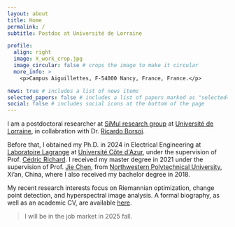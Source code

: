 ```yaml
---
layout: about
title: Home
permalink: /
subtitle: Postdoc at Université de Lorraine

profile:
  align: right
  image: X_work_crop.jpg
  image_circular: false # crops the image to make it circular
  more_info: >
    <p>Campus Aiguillettes, F-54000 Nancy, France, France.</p>

news: true # includes a list of news items
selected_papers: false # includes a list of papers marked as "selected={true}"
social: false # includes social icons at the bottom of the page
---
```


I am a postdoctoral researcher at <a href="https://cran-simul.github.io/">SiMul research group</a> at <a href="https://univ-lorraine.fr/">Université de Lorraine</a>, in collabration with Dr. <a href="https://ricardoborsoi.github.io/">Ricardo Borsoi</a>.

Before that, I obtained my Ph.D. in 2024 in Electrical Engineering at <a href="https://lagrange.oca.eu/fr/accueil-lagrange/">Laboratoire Lagrange</a> at <a href="https://univ-cotedazur.fr/">Université Côte d'Azur</a>, under the supervision of Prof. <a href="https://www.cedric-richard.fr/">Cédric Richard</a>.
I received my master degree in 2021 under the supervision of Prof. <a href="https://www.jie-chen.com/">Jie Chen</a>, from <a href="https://en.nwpu.edu.cn/">Northwestern Polytechnical University</a>, Xi’an, China, where I also received my bachelor degree in 2018.

My recent research interests focus on Riemannian optimization, change point detection, and hyperspectral image analysis. A formal biography, as well as an academic CV, are available <a href="https://xiuheng-wang.github.io/assets/pdf/cv_xiuheng_wang.pdf">here</a>.

> I will be in the job market in 2025 fall.